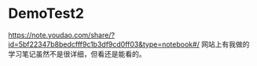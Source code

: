 # DemoTest2
https://note.youdao.com/share/?id=5bf22347b8bedcfff9c1b3df9cd0ff03&type=notebook#/ 网站上有我做的学习笔记虽然不是很详细，但看还是能看的。
